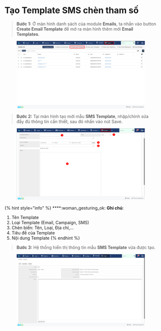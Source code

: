 # Tạo Template SMS chèn tham số

> **Bước 1:** Ở màn hình danh sách của module **Emails**, ta nhấn vào button **Create Email Template** để mở ra màn hình thêm mới **Email Templates**.

<figure><img src="../../.gitbook/assets/image (3) (1) (2) (1).png" alt=""><figcaption></figcaption></figure>

> **Bước 2:** Tại màn hình tạo mới mẫu **SMS Template**, nhập/chỉnh sửa đầy đủ thông tin cần thiết, sau đó nhấn vào nút Save.

<figure><img src="../../.gitbook/assets/image (1) (6).png" alt=""><figcaption></figcaption></figure>

{% hint style="info" %}
****:woman\_gesturing\_ok: **Ghi chú**:

1. Tên Template
2. Loại Template (Email, Campaign, SMS)
3. Chèn biến: Tên, Loại, Địa chỉ,…
4. Tiêu đề của Template
5. Nội dung Template&#x20;
{% endhint %}

> **Bước 3:** Hệ thống hiển thị thông tin mẫu **SMS Template** vừa được tạo.

<figure><img src="../../.gitbook/assets/image (2) (3).png" alt=""><figcaption></figcaption></figure>
